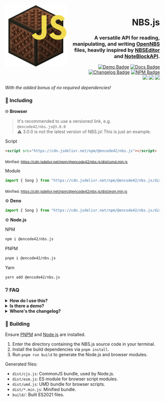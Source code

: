 [Docs]: https://encode42.github.io/NBS.js/docs/
[Docs Badge]: https://img.shields.io/badge/Docs-3178C6?labelColor=3178C6&logo=typescript&logoColor=white&style=flat-square
[NPM]: https://www.npmjs.com/package/@encode42/nbs.js
[NPM Badge]: https://img.shields.io/npm/v/@encode42/nbs.js?label=​&color=cb0000&labelColor=cb0000&logo=npm&logoColor=white&style=flat-square
[Changelog]: changelog.md
[Changelog Badge]: https://img.shields.io/badge/Changelog-E05735?labelColor=E05735&logo=keepachangelog&logoColor=white&style=flat-square
[Demo]: https://encode42.dev/nbs
[Demo Badge]: https://img.shields.io/badge/Demo-202b38?labelColor=202b38&logo=svelte&logoColor=white&style=flat-square
[Actions]: https://github.com/encode42/NBS.js/actions/workflows/build.yml
[Actions Badge]: https://img.shields.io/github/actions/workflow/status/encode42/NBS.js/build.yml?style=flat-square
[Support]: https://encode42.dev/support
[Support Badge]: https://img.shields.io/discord/646517284453613578?color=7289da&labelColor=7289da&label=​&logo=discord&logoColor=white&style=flat-square
[Codacy]: https://app.codacy.com/gh/encode42/NBS.js/dashboard
[Codacy Badge]: https://img.shields.io/codacy/grade/68f12c67186549b88ab7ada56ac83efc?color=172B4D&labelColor=172B4D&label=​&logo=codacy&style=flat-square

<img src=".github/assets/badge-lq.png" align="left" id="header">
<div align="right">

# NBS.js
### A versatile API for reading, manipulating, and writing [OpenNBS](https://opennbs.org) files, heavily inspired by [NBSEditor](https://github.com/TheGreatFoxxy/NBSEditor/blob/408e3e58058bd72286fc7e9740d62a39a0c919dd/src/NBS.js) and [NoteBlockAPI](https://github.com/koca2000/NoteBlockAPI).

[![Demo Badge]][Demo] [![Docs Badge]][Docs] [![Changelog Badge]][Changelog] [![NPM Badge]][NPM]  
[![][Actions Badge]][Actions] [![][Codacy Badge]][Codacy] [![][Support Badge]][Support]
</div>

*With the added bonus of no required dependencies!*

### 🔧 Including
🌐 **Browser**

> It's recommended to use a versioned link, e.g. `@encode42/nbs.js@3.0.0`  
> ⚠️ 3.0.0 is not the latest version of NBS.js! This is just an example.

Script
```html
<script src="https://cdn.jsdelivr.net/npm/@encode42/nbs.js"></script>
```
<sub>Minified: https://cdn.jsdelivr.net/npm/@encode42/nbs.js/dist/umd.min.js</sub>

Module
```js
import { Song } from "https://cdn.jsdelivr.net/npm/@encode42/nbs.js/dist/esm.js";
```
<sub>Minified: https://cdn.jsdelivr.net/npm/@encode42/nbs.js/dist/esm.min.js</sub>

⚙️ **Deno**
```js
import { Song } from "https://cdn.jsdelivr.net/npm/@encode42/nbs.js/dist/esm.js";
```

⚙️ **Node.js**

NPM
```sh
npm i @encode42/nbs.js
```

PNPM
```sh
pnpm i @encode42/nbs.js
```

Yarn
```sh
yarn add @encode42/nbs.js
```

### ❔ FAQ
<details>
<summary>
<b>How do I use this?</b>
</summary>

[Install NBS.js for your platform](#-including), then refer to the [documentation][Docs] and examples below.

[![Docs Badge]][Docs]

<details>
<summary>
Browser (Script)
</summary>

```html
<input type="file" id="file-input">

<script src="https://cdn.jsdelivr.net/npm/@encode42/nbs.js"></script> <!-- Import NBS.js -->
<script>
window.addEventListener("load", () => {
	const input = document.getElementById("file-input");

	// Initialize file input
	input.addEventListener("change", () => {
		const songFile = input.files[0]; // Read the selected NBS file
		songFile.arrayBuffer().then(buffer => { // Convert it into an ArrayBuffer
			const song = NBSjs.fromArrayBuffer(buffer); // Parse the buffer

			console.dir(song);
		});
	});
});
</script>
```
</details>

<details>
<summary>
Browser (Module)
</summary>

index.html
```html
<input type="file" id="file-input">

<script src="index.js" type="module">
```

index.js
```js
import { fromArrayBuffer } from "https://cdn.jsdelivr.net/npm/@encode42/nbs.js/dist/esm.js"

window.addEventListener("load", () => {
	const input = document.getElementById("file-input");

	// Initialize file input
	input.addEventListener("change", () => {
		const songFile = input.files[0]; // Read the selected NBS file
		songFile.arrayBuffer().then(buffer => { // Convert it into an ArrayBuffer
			const song = fromArrayBuffer(buffer); // Parse the buffer

			console.dir(song);
		});
	});
});
```
</details>

<details>
<summary>
Deno
</summary>

```js
import { fromArrayBuffer } from "https://cdn.jsdelivr.net/npm/@encode42/nbs.js/dist/esm.js";

const songFile = await Deno.readFile("song.nbs"); // Read the selected NBS file
const buffer = new Uint8Array(songFile).buffer; // Convert it into an ArrayBuffer
const song = fromArrayBuffer(buffer); // Parse the buffer

console.dir(song);
```
</details>

<details>
<summary>
Node.js
</summary>

```js
const { readFileSync } = require("node:fs");
const { fromArrayBuffer } = require("@encode42/nbs.js");

const songFile = readFileSync("song.nbs"); // Read the selected NBS file
const buffer = new Uint8Array(songFile).buffer; // Convert it into an ArrayBuffer
const song = fromArrayBuffer(buffer); // Parse the buffer

console.dir(song);
```

[![NPM Badge]][NPM]
</details>
</details>

<details>
<summary>
<b>Is there a demo?</b>
</summary>

Yes! A demo site is located [here](https://encode42.dev/nbs). It serves as an example of how to read NBS files, allows you to edit the song structure, and plays the result through the browser.

This repository also contains [tests](/tests) that could be used as examples.
</details>

<details>
<summary>
<b>Where's the changelog?</b>
</summary>

I don't create GitHub releases, but I do keep a changelog [here][Changelog]!

[![Changelog Badge]][Changelog]
</details>

### 🔨 Building
Ensure [PNPM](https://pnpm.io/) and [Node.js](https://nodejs.org/) are installed.

1. Enter the directory containing the NBS.js source code in your terminal.
2. Install the build dependencies via `pnpm install`.
3. Run `pnpm run build` to generate the Node.js and browser modules.

Generated files:
- `dist/cjs.js`: CommonJS bundle, used by Node.js.
- `dist/esm.js`: ES module for browser script modules.
- `dist/umd.js`: UMD bundle for browser scripts.
- `dist/*.min.js`: Minified bundle.
- `build/`: Built ES2021 files.
